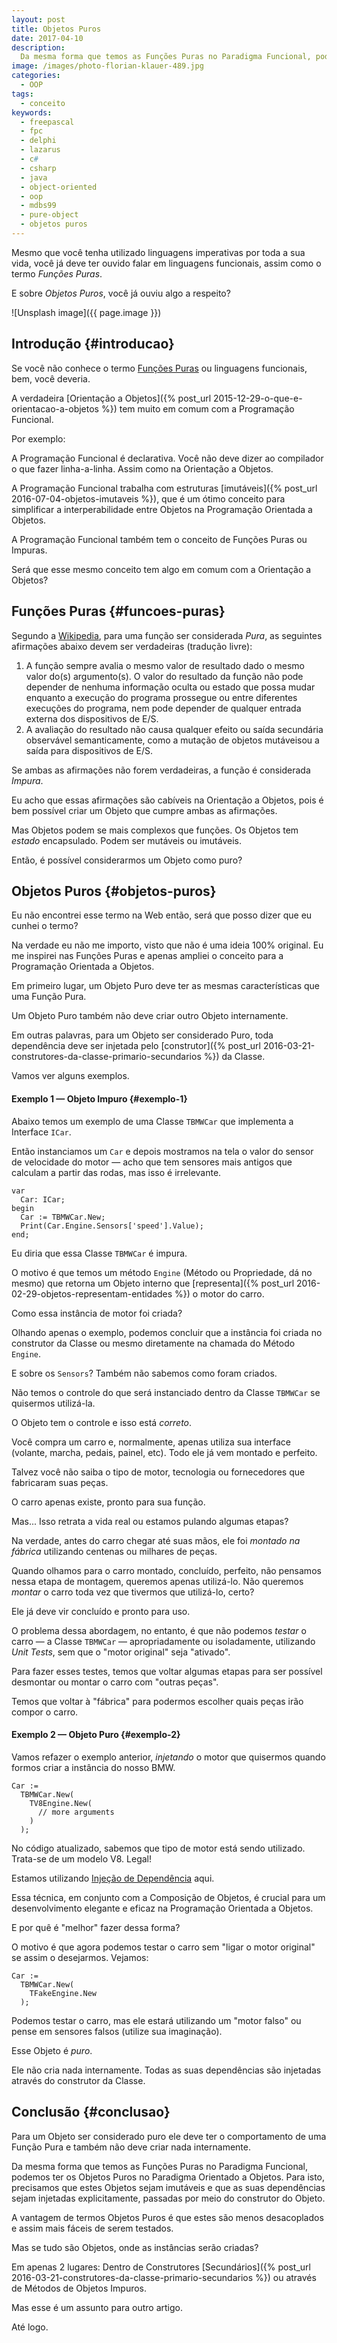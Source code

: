 ```yaml
---
layout: post
title: Objetos Puros
date: 2017-04-10
description:
  Da mesma forma que temos as Funções Puras no Paradigma Funcional, podemos ter os Objetos Puros no Paradigma Orientado a Objetos.
image: /images/photo-florian-klauer-489.jpg
categories: 
  - OOP
tags:
  - conceito
keywords:
  - freepascal
  - fpc
  - delphi
  - lazarus
  - c#
  - csharp
  - java
  - object-oriented
  - oop
  - mdbs99
  - pure-object
  - objetos puros
---
```


Mesmo que você tenha utilizado linguagens imperativas por toda a sua vida, você já deve ter ouvido falar em linguagens funcionais, assim como o termo *Funções Puras*.

E sobre *Objetos Puros*, você já ouviu algo a respeito?

<!--more-->

![Unsplash image]({{ page.image }})  

## Introdução {#introducao}

Se você não conhece o termo [Funções Puras](https://en.wikipedia.org/wiki/Pure_function) ou linguagens funcionais, bem, você deveria.

A verdadeira [Orientação a Objetos]({% post_url 2015-12-29-o-que-e-orientacao-a-objetos %}) tem muito em comum com a Programação Funcional.

Por exemplo:

A Programação Funcional é declarativa. Você não deve dizer ao compilador o que fazer linha-a-linha. Assim como na Orientação a Objetos.

A Programação Funcional trabalha com estruturas [imutáveis]({% post_url 2016-07-04-objetos-imutaveis %}), que é um ótimo conceito para simplificar a interperabilidade entre Objetos na Programação Orientada a Objetos.

A Programação Funcional também tem o conceito de Funções Puras ou Impuras.

Será que esse mesmo conceito tem algo em comum com a Orientação a Objetos?

## Funções Puras {#funcoes-puras}

Segundo a [Wikipedia](https://en.wikipedia.org/wiki/Pure_function), para uma função ser considerada *Pura*, as seguintes afirmações abaixo devem ser verdadeiras (tradução livre):

1. A função sempre avalia o mesmo valor de resultado dado o mesmo valor do(s) argumento(s). O valor do resultado da função não pode depender de nenhuma informação oculta ou estado que possa mudar enquanto a execução do programa prossegue ou entre diferentes execuções do programa, nem pode depender de qualquer entrada externa dos dispositivos de E/S.
2. A avaliação do resultado não causa qualquer efeito ou saída secundária observável semanticamente, como a mutação de objetos mutáveis ​​ou a saída para dispositivos de E/S.

Se ambas as afirmações não forem verdadeiras, a função é considerada *Impura*.

Eu acho que essas afirmações são cabíveis na Orientação a Objetos, pois é bem possível criar um Objeto que cumpre ambas as afirmações.

Mas Objetos podem se mais complexos que funções. Os Objetos tem *estado* encapsulado. Podem ser mutáveis ou imutáveis.

Então, é possível considerarmos um Objeto como puro?

## Objetos Puros {#objetos-puros}

Eu não encontrei esse termo na Web então, será que posso dizer que eu cunhei o termo?

Na verdade eu não me importo, visto que não é uma ideia 100% original. Eu me inspirei nas Funções Puras e apenas ampliei o conceito para a Programação Orientada a Objetos.

Em primeiro lugar, um Objeto Puro deve ter as mesmas características que uma Função Pura.

Um Objeto Puro também não deve criar outro Objeto internamente.

Em outras palavras, para um Objeto ser considerado Puro, toda dependência deve ser injetada pelo [construtor]({% post_url 2016-03-21-construtores-da-classe-primario-secundarios %}) da Classe.

Vamos ver alguns exemplos.

#### Exemplo 1 — Objeto Impuro {#exemplo-1}

Abaixo temos um exemplo de uma Classe `TBMWCar` que implementa a Interface `ICar`.

Então instanciamos um `Car` e depois mostramos na tela o valor do sensor de velocidade do motor — acho que tem sensores mais antigos que calculam a partir das rodas, mas isso é irrelevante.

    var
      Car: ICar;
    begin
      Car := TBMWCar.New;
      Print(Car.Engine.Sensors['speed'].Value);
    end;

Eu diria que essa Classe `TBMWCar` é impura.

O motivo é que temos um método `Engine` (Método ou Propriedade, dá no mesmo) que retorna um Objeto interno que [representa]({% post_url 2016-02-29-objetos-representam-entidades %}) o motor do carro.

Como essa instância de motor foi criada?

Olhando apenas o exemplo, podemos concluir que a instância foi criada no construtor da Classe ou mesmo diretamente na chamada do Método `Engine`.

E sobre os `Sensors`? Também não sabemos como foram criados.

Não temos o controle do que será instanciado dentro da Classe `TBMWCar` se quisermos utilizá-la.

O Objeto tem o controle e isso está *correto*.

Você compra um carro e, normalmente, apenas utiliza sua interface (volante, marcha, pedais, painel, etc). Todo ele já vem montado e perfeito.

Talvez você não saiba o tipo de motor, tecnologia ou fornecedores que fabricaram suas peças.

O carro apenas existe, pronto para sua função.

Mas... Isso retrata a vida real ou estamos pulando algumas etapas?

Na verdade, antes do carro chegar até suas mãos, ele foi *montado na fábrica* utilizando centenas ou milhares de peças.

Quando olhamos para o carro montado, concluído, perfeito, não pensamos nessa etapa de montagem, queremos apenas utilizá-lo. Não queremos *montar* o carro toda vez que tivermos que utilizá-lo, certo?

Ele já deve vir concluído e pronto para uso.

O problema dessa abordagem, no entanto, é que não podemos *testar* o carro — a Classe `TBMWCar` — apropriadamente ou isoladamente, utilizando *Unit Tests*, sem que o "motor original" seja "ativado".

Para fazer esses testes, temos que voltar algumas etapas para ser possível desmontar ou montar o carro com "outras peças".

Temos que voltar à "fábrica" para podermos escolher quais peças irão compor o carro. 

#### Exemplo 2 — Objeto Puro {#exemplo-2}

Vamos refazer o exemplo anterior, *injetando* o motor que quisermos quando formos criar a instância do nosso BMW.

    Car := 
      TBMWCar.New(
        TV8Engine.New(
          // more arguments
        )
      );

No código atualizado, sabemos que tipo de motor está sendo utilizado. Trata-se de um modelo V8. Legal!

Estamos utilizando [Injeção de Dependência](https://en.wikipedia.org/wiki/Dependency_injection) aqui.

Essa técnica, em conjunto com a Composição de Objetos, é crucial para um desenvolvimento elegante e eficaz na Programação Orientada a Objetos.

E por quê é "melhor" fazer dessa forma?

O motivo é que agora podemos testar o carro sem "ligar o motor original" se assim o desejarmos. Vejamos:

    Car := 
      TBMWCar.New(
        TFakeEngine.New
      );

Podemos testar o carro, mas ele estará utilizando um "motor falso" ou pense em sensores falsos (utilize sua imaginação).

Esse Objeto é *puro*.

Ele não cria nada internamente. Todas as suas dependências são injetadas através do construtor da Classe.
      
## Conclusão {#conclusao}

Para um Objeto ser considerado puro ele deve ter o comportamento de uma Função Pura e também não deve criar nada internamente.

Da mesma forma que temos as Funções Puras no Paradigma Funcional, podemos ter os Objetos Puros no Paradigma Orientado a Objetos. Para isto, precisamos que estes Objetos sejam imutáveis e que as suas dependências sejam injetadas explicitamente, passadas por meio do construtor do Objeto.

A vantagem de termos Objetos Puros é que estes são menos desacoplados e assim mais fáceis de serem testados.

Mas se tudo são Objetos, onde as instâncias serão criadas? 

Em apenas 2 lugares: Dentro de Construtores [Secundários]({% post_url 2016-03-21-construtores-da-classe-primario-secundarios %}) ou através de Métodos de Objetos Impuros.

Mas esse é um assunto para outro artigo.

Até logo.